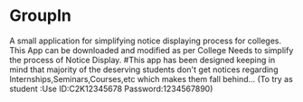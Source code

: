 # GroupIn
A small application for simplifying notice displaying process for colleges.
This App can be downloaded and modified as per College Needs to simplify the process of Notice Display.
#This app has been designed keeping in mind that majority of the deserving students don't get notices regarding Internships,Seminars,Courses,etc which makes them fall behind...
(To try as student :Use ID:C2K12345678 Password:1234567890)
